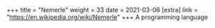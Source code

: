 +++
title = "Nemerle"
weight = 33
date = 2021-03-06
[extra]
link = "https://en.wikipedia.org/wiki/Nemerle"
+++
A programming language

